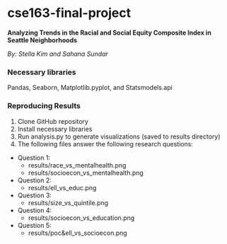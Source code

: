 # cse163-final-project
**Analyzing Trends in the Racial and Social Equity Composite Index in Seattle Neighborhoods**

_By: Stella Kim and Sahana Sundar_

### Necessary libraries
Pandas, Seaborn, Matplotlib.pyplot, and Statsmodels.api

### Reproducing Results
1. Clone GitHub repository
2. Install necessary libraries
3. Run analysis.py to generate visualizations (saved to results directory)
4. The following files answer the following research questions:
  - Question 1: 
    - results/race_vs_mentalhealth.png 
    - results/socioecon_vs_mentalhealth.png
  - Question 2: 
    - results/ell_vs_educ.png
  - Question 3:
    - results/size_vs_quintile.png
  - Question 4: 
    - results/socioecon_vs_education.png
  - Question 5:
    - results/poc&ell_vs_socioecon.png
